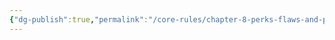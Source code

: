 ```yaml
---
{"dg-publish":true,"permalink":"/core-rules/chapter-8-perks-flaws-and-points/perks-list/trait/senses/vision/"}
---
```


